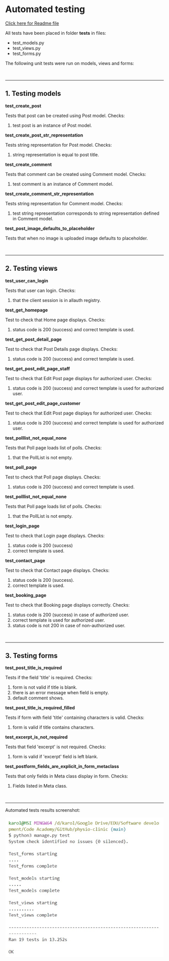 # Automated testing

[Click here for Readme file](/README.md#user-story-testing)

All tests have been placed in folder **tests** in files:
- test_models.py
- test_views.py
- test_forms.py

The following unit tests were run on models, views and forms:

<br>

___
## 1. Testing models

**test_create_post**

Tests that post can be created using Post model.
Checks:
1. test post is an instance of Post model.

**test_create_post_str_representation**

Tests string representation for Post model.
Checks:
1. string representation is equal to post title.

**test_create_comment**

Tests that comment can be created using Comment model.
Checks:
1. test comment is an instance of Comment model.

**test_create_comment_str_representation**

Tests string representation for Comment model.
Checks:
1. test string representation corresponds to 
string representation defined in Comment model.

**test_post_image_defaults_to_placeholder**

Tests that when no image is uploaded image defaults to placeholder.

<br>

___
## 2. Testing views

**test_user_can_login**

Tests that user can login.
Checks:
1. that the client session is in allauth registry.

**test_get_homepage**

Test to check that Home page displays.
Checks:
1. status code is 200 (success)
and correct template is used.

**test_get_post_detail_page**

Test to check that Post Details page displays.
Checks:
1. status code is 200 (success)
and correct template is used.

**test_get_post_edit_page_staff**

Test to check that Edit Post page displays
for authorized user.
Checks:
1. status code is 200 (success)
and correct template is used
for authorized user.

**test_get_post_edit_page_customer**

Test to check that Edit Post page displays
for authorized user.
Checks:
1. status code is 200 (success) and correct template is used for authorized user.

**test_polllist_not_equal_none**

Tests that Poll page loads list of polls.
Checks:
1. that the PollList is not empty.

**test_poll_page**

Test to check that Poll page displays.
Checks:
1. status code is 200 (success)
and correct template is used.

**test_polllist_not_equal_none**

Tests that Poll page loads list of polls.
Checks:
1. that the PollList is not empty.

**test_login_page**

Test to check that Login page displays.
Checks:
1. status code is 200 (success)
2. correct template is used.

**test_contact_page**

Test to check that Contact page displays.
Checks:
1. status code is 200 (success).
2. correct template is used.

**test_booking_page**

Test to check that Booking page displays correctly.
Checks:
1. status code is 200 (success) in case of authorized user.
2. correct template is used
for authorized user.
3. status code is not 200 in case of non-authorized user.

<br>

___
## 3. Testing forms

**test_post_title_is_required**

Tests if the field 'title' is required.
Checks:
1. form is not valid if title is blank.
2. there is an error message when field is empty.
3. default comment shows.

**test_post_title_is_required_filled**

Tests if form with field 'title' containing characters 
is valid.
Checks:
1. form is valid if title contains characters.

**test_excerpt_is_not_required**

Tests that field 'excerpt' is not required.
Checks:
1. form is valid if 'excerpt' field is left blank.

**test_postform_fields_are_explicit_in_form_metaclass**

Tests that only fields in Meta class display in form.
Checks:
1. Fields listed in Meta class.

<br>

___

Automated tests results screenshot:

![Automated testing results](/readme/docs/images/testing/auto_tests_results.jpg)
